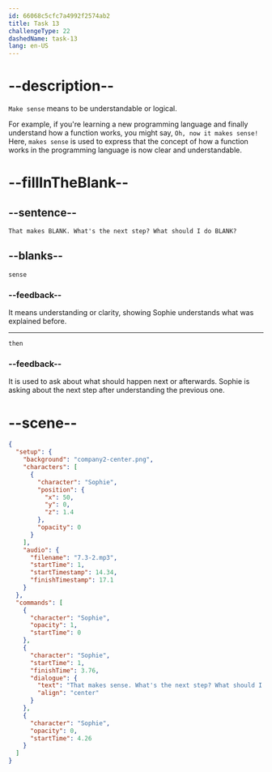 ```yaml
---
id: 66068c5cfc7a4992f2574ab2
title: Task 13
challengeType: 22
dashedName: task-13
lang: en-US
---
```


<!-- (Audio) Sophie: That makes sense. What's the next step? What should I do then? -->

# --description--

`Make sense` means to be understandable or logical.

For example, if you're learning a new programming language and finally understand how a function works, you might say, `Oh, now it makes sense!` Here, `makes sense` is used to express that the concept of how a function works in the programming language is now clear and understandable.

# --fillInTheBlank--

## --sentence--

`That makes BLANK. What's the next step? What should I do BLANK?`

## --blanks--

`sense`

### --feedback--

It means understanding or clarity, showing Sophie understands what was explained before.

---

`then`

### --feedback--

It is used to ask about what should happen next or afterwards. Sophie is asking about the next step after understanding the previous one.

# --scene--

```json
{
  "setup": {
    "background": "company2-center.png",
    "characters": [
      {
        "character": "Sophie",
        "position": {
          "x": 50,
          "y": 0,
          "z": 1.4
        },
        "opacity": 0
      }
    ],
    "audio": {
      "filename": "7.3-2.mp3",
      "startTime": 1,
      "startTimestamp": 14.34,
      "finishTimestamp": 17.1
    }
  },
  "commands": [
    {
      "character": "Sophie",
      "opacity": 1,
      "startTime": 0
    },
    {
      "character": "Sophie",
      "startTime": 1,
      "finishTime": 3.76,
      "dialogue": {
        "text": "That makes sense. What's the next step? What should I do then?",
        "align": "center"
      }
    },
    {
      "character": "Sophie",
      "opacity": 0,
      "startTime": 4.26
    }
  ]
}
```
